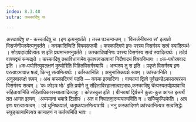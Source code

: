 ```yaml
---
index: 8.3.48
sutra: कस्कादिषु च

---
```

_कस्कादिषु च_ - कस्कादिषु च ।इण इत्यनुवर्तते । तच्च पञ्चम्यन्तम् । 'विसर्जनीयस्य स' इत्यतो विसर्जनीयस्येत्यनुवर्तते । कस्कादिष्विति विषयसप्तमी । कस्कादिगणे इणः परस्य विसर्गस्य सत्वं स्यादित्यर्थः । सोऽपदादावित्यतः स इति प्रथमान्तमनुवर्तते । कस्कादिष्वनिणः परस्य विसर्गस्य सत्वं स्यादित्यर्थः । तदेवं वाक्यद्वयं सम्पद्यते । कस्कादिषु तथाविधानामेव कृतषत्वसत्वानां निर्देशादयं विषयविभागः । ᳵकᳶपयोरपवाद इति । ᳵकᳶपयोरित्युपलक्षणं कुप्वोरिति विहितविसर्गस्यापि । अन्यस्य तु स इति । प्रकृते विसर्गस्य इणः परत्वाऽभावान्न षत्वं, किन्तु सत्वमित्यर्थः । काँस्कानिति । अनुनासिकपक्षे रूपम् । कांस्कानिति । अनुस्वारपक्षे रूपम् । अथ कस्कादिगणं पठति — कस्क इत्यादिना । वाप्सायां द्वित्वे पूर्वखण्डेऽकारात्परस्य विसर्गस्य सत्वम् । 'कः कोऽत्र भोः' इति प्रयोगे तु संहिताविरहात्सत्वाऽभावः,कस्कादिषु चे॑त्यस्यतयोय्र्यावाचि संहिताया॑मिति संहिताधिकारस्थात्वादित्याहुः । कोतस्कुत इति । वीप्सायां द्विर्वचने कुतः-कुत आगत इत्यर्थे तत आगत इत्यण् ।अव्ययानां भमात्रे टिलोपः॑ । अत व निपातना॒दव्ययात्यवि॑ति न । सर्पिष्कुण्डिकेति । अत्र इणः परत्वात्षत्वम् । एवं धुनिष्कपालं, चतुष्कपालमित्यत्रापि । ननु कस्कादिगणे कांस्कानित्यत्र सत्वसिद्धेः संपुङ्कानामित्यत्र कान्ग्रहणं न कर्तव्यमिति भावः । 